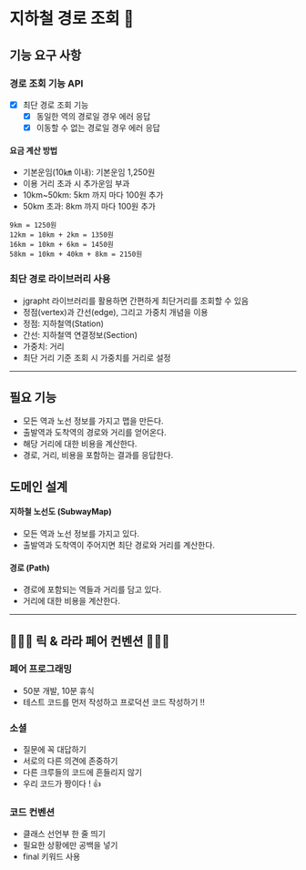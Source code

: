 # 지하철 경로 조회 🚈

## 기능 요구 사항
### 경로 조회 기능 API
- [x] 최단 경로 조회 기능
  - [x] 동일한 역의 경로일 경우 에러 응답
  - [x] 이동할 수 없는 경로일 경우 에러 응답

#### 요금 계산 방법
- 기본운임(10㎞ 이내): 기본운임 1,250원
- 이용 거리 초과 시 추가운임 부과
- 10km~50km: 5km 까지 마다 100원 추가
- 50km 초과: 8km 까지 마다 100원 추가
```
9km = 1250원
12km = 10km + 2km = 1350원
16km = 10km + 6km = 1450원
58km = 10km + 40km + 8km = 2150원
```

### 최단 경로 라이브러리 사용
- jgrapht 라이브러리를 활용하면 간편하게 최단거리를 조회할 수 있음
- 정점(vertex)과 간선(edge), 그리고 가중치 개념을 이용
- 정점: 지하철역(Station)
- 간선: 지하철역 연결정보(Section)
- 가중치: 거리
- 최단 거리 기준 조회 시 가중치를 거리로 설정

---

## 필요 기능
- 모든 역과 노선 정보를 가지고 맵을 만든다.
- 출발역과 도착역의 경로와 거리를 얻어온다.
- 해당 거리에 대한 비용을 계산한다.
- 경로, 거리, 비용을 포함하는 결과를 응답한다.

## 도메인 설계
#### 지하철 노선도 (SubwayMap)
- 모든 역과 노선 정보를 가지고 있다.
- 출발역과 도착역이 주어지면 최단 경로와 거리를 계산한다.

#### 경로 (Path)
- 경로에 포함되는 역들과 거리를 담고 있다.
- 거리에 대한 비용을 계산한다.

---

## 🧑🏻‍💻 릭 & 라라 페어 컨벤션 👩🏻‍💻 
### 페어 프로그래밍
- 50분 개발, 10분 휴식
- 테스트 코드를 먼저 작성하고 프로덕션 코드 작성하기 !!

### 소셜
- 질문에 꼭 대답하기
- 서로의 다른 의견에 존중하기
- 다른 크루들의 코드에 흔들리지 않기
- 우리 코드가 짱이다 ! 👍

### 코드 컨벤션
- 클래스 선언부 한 줄 띄기
- 필요한 상황에만 공백을 넣기
- final 키워드 사용
